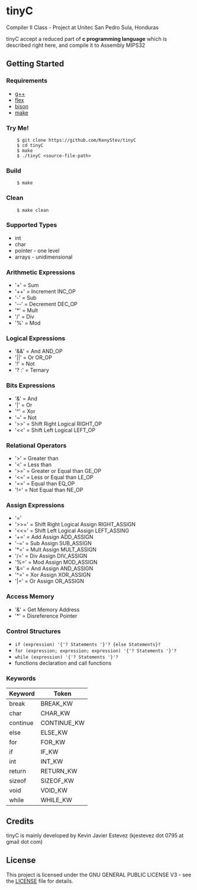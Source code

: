 # tinyC
Compiler II Class - Project at Unitec San Pedro Sula, Honduras

tinyC accept a reduced part of **c programming language** which is described right here, and compile it to Assembly MIPS32

## Getting Started

### Requirements

- [g++](https://gcc.gnu.org/)
- [flex](https://github.com/westes/flex)
- [bison](https://www.gnu.org/software/bison/)
- [make](https://www.gnu.org/software/make/)

### Try Me!

```
    $ git clone https://github.com/KenyStev/tinyC
    $ cd tinyC
    $ make
    $ ./tinyC <source-file-path>
```

### Build

```
    $ make
```

### Clean

```
    $ make clean
```

### Supported Types
* int
* char
* pointer - one level
* arrays - unidimensional

### Arithmetic Expressions
* '+' 	= Sum
* '++' 	= Increment						INC_OP
* '-' 	= Sub
* '--' 	= Decrement						DEC_OP
* '*' 	= Mult
* '/' 	= Div
* '%' 	= Mod

### Logical Expressions
* '&&' 	= And							AND_OP
* '||' 	= Or							OR_OP
* '!' 	= Not
* '? :' = Ternary

### Bits Expressions
* '&' 	= And
* '|' 	= Or
* '^' 	= Xor
* '~' 	= Not
* '>>' 	= Shift Right Logical			RIGHT_OP
* '<<' 	= Shift Left Logical			LEFT_OP

### Relational Operators
* '>'	= Greater than
* '<'	= Less than
* '>='	= Greater or Equal than			GE_OP
* '<='	= Less or Equal than			LE_OP
* '=='	= Equal than					EQ_OP
* '!='	= Not Equal than				NE_OP

### Assign Expressions
* '='
* '>>='	= Shift Right Logical Assign	RIGHT_ASSIGN
* '<<=' = Shift Left Logical Assign		LEFT_ASSING
* '+='	= Add Assign					ADD_ASSIGN
* '-='	= Sub Assign					SUB_ASSIGN
* '*='	= Mult Assign					MULT_ASSIGN
* '/='	= Div Assign					DIV_ASSIGN
* '%='	= Mod Assign					MOD_ASSIGN
* '&='	= And Assign					AND_ASSIGN
* '^='	= Xor Assign					XOR_ASSIGN
* '|='	= Or Assign						OR_ASSIGN

### Access Memory
* '&' = Get Memory Address
* '*' = Disreference Pointer

### Control Structures
- `if (expression) '{'? Statements '}'? {else Statements}?`
- `for (expression; expression; expression) '{'? Statements '}'?`
- `while (expression) '{'? Statements '}'?`
- functions declaration and call functions

### Keywords
| Keyword	| Token			|
|-----------|---------------|
| break		| BREAK_KW		|
| char		| CHAR_KW		|
| continue	| CONTINUE_KW	|
| else		| ELSE_KW		|
| for		| FOR_KW		|
| if		| IF_KW			|
| int		| INT_KW		|
| return	| RETURN_KW		|
| sizeof	| SIZEOF_KW		|
| void		| VOID_KW		|
| while		| WHILE_KW		|

## Credits

tinyC is mainly developed by Kevin Javier Estevez (kjestevez dot 0795 at gmail dot com)

## License

This project is licensed under the GNU GENERAL PUBLIC LICENSE V3 - see the [LICENSE](https://github.com/KenyStev/tinyC/blob/master/LICENSE) file for details.